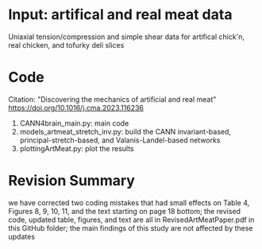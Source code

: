 # Input: artifical and real meat data
Uniaxial tension/compression and simple shear data for artifical chick'n, real chicken, and tofurky deli slices

# Code
Citation: "Discovering the mechanics of artificial and real meat" https://doi.org/10.1016/j.cma.2023.116236
1. CANN4brain_main.py: main code
2. models_artmeat_stretch_inv.py: build the CANN invariant-based, principal-stretch-based, and Valanis-Landel-based networks
3. plottingArtMeat.py: plot the results

# Revision Summary
we have corrected two coding mistakes that had small effects on Table 4, Figures 8, 9, 10, 11, and the text starting on page 18 bottom; the revised code, updated table, figures, and text are all in RevisedArtMeatPaper.pdf in this GitHub folder; the main findings of this study are not affected by these updates